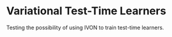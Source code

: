 # Variational Test-Time Learners

Testing the possibility of using IVON to train test-time learners.

